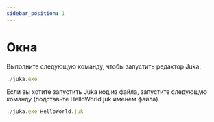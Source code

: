 ```yaml
---
sidebar_position: 1
---
```


# Окна

Выполните следующую команду, чтобы запустить редактор Juka:

```jsx
./juka.exe
```

Если вы хотите запустить Juka код из файла, запустите следующую команду (подставьте HelloWorld.juk именем файла)

```jsx
./juka.exe HelloWorld.juk
```